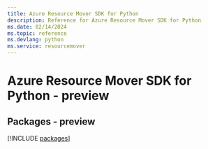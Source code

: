 ```yaml
---
title: Azure Resource Mover SDK for Python
description: Reference for Azure Resource Mover SDK for Python
ms.date: 02/14/2024
ms.topic: reference
ms.devlang: python
ms.service: resourcemover
---
```

# Azure Resource Mover SDK for Python - preview
## Packages - preview
[!INCLUDE [packages](resource-mover-index.md)]